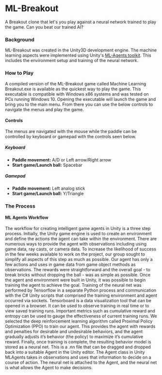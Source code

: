 # ML-Breakout
A Breakout clone that let's you play against a neural network trained to play the game. Can you beat our trained AI?

### Background
ML-Breakout was created in the Unity3D development engine. The machine learning aspects were implemented using Unity's [ML-Agents toolkit](https://github.com/Unity-Technologies/ml-agents). This includes the environment setup and training of the neural network.

### How to Play
A compiled version of the ML-Breakout game called Machine Learning Breakout.exe is available as the quickest way to play the game. This executable is compatible with Windows x86 systems and was tested on PCs running Windows 10. Opening the executable will launch the game and bring you to the main menu. From there you can use the below controls to navigate the menus and play the game.

#### Controls
The menus are navigated with the mouse while the paddle can be controlled by keyboard or gamepad with the controls seen below.
##### Keyboard
- **Paddle movement:** A/D or Left arrow/Right arrow
- **Start game/Launch ball:** Spacebar
##### Gamepad
- **Paddle movement:** Left analog stick
- **Start game/Launch ball:** Y/Triangle 

### The Process
#### ML Agents Workflow
The workflow for creating intelligent game agents in Unity is a three step process. Initially, the Unity game engine is used to create an environment and define the actions the agent can take within the environment. There are numerous ways to provide the agent with observations including using game data, ray casts, or camera data. To increase the likelihood of success in the few weeks available to work on the project, our group sought to simplify all aspects of this step as much as possible. Our agent has only a few actions and uses in game data from game object methods as observations. The rewards were straightforward and the overall goal - to break bricks without dropping the ball - was as simple as possible.
Once the agent and environment were built in Unity, it was possible to begin training the agent to achieve the goal. Training of the neural net was performed by Tensorflow in a separate Python process and communication with the C# Unity scripts that comprised the training environment and agent occurred via sockets. Tensorboard is a data visualization tool that can be opened in a browser. It can be used to observe training in real time or to view saved training runs. Important metrics such as cumulative reward and entropy can be used to gauge the effectiveness of current training runs.
We selected the deep reinforcement learning algorithm called Proximal Policy Optimization (PPO) to train our agent. This provides the agent with rewards and penalties for desirable and undesirable behaviors, and the agent gradually adjusts it’s behavior (the policy) to maximize it’s cumulative reward.
Finally, once training is complete, the resulting behavior model is stored as a neural net. This is a .nn file that can be dragged and dropped back into a suitable Agent in the Unity editor. The Agent class in Unity MLAgents takes in observations and uses that information to decide on a course of action. The neural net is attached to the Agent, and the neural net is what allows the
Agent to make decisions.
